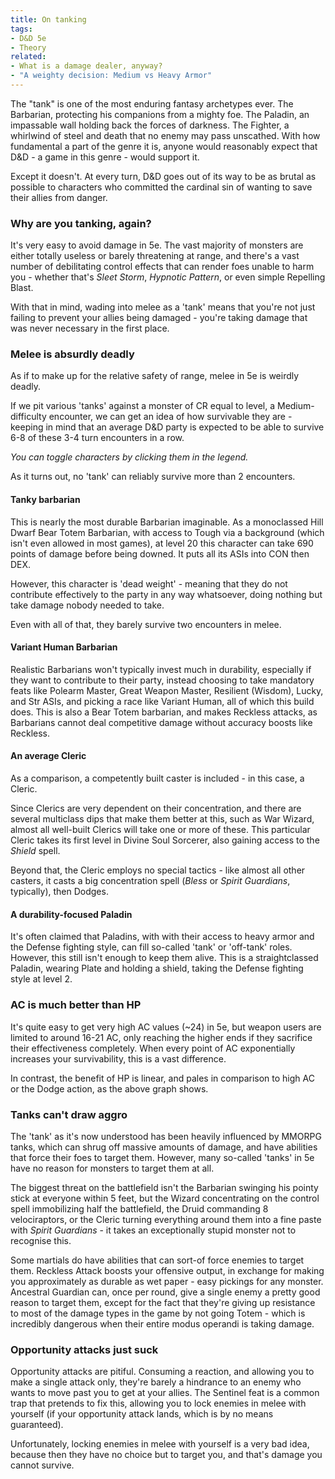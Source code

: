 ```yaml
---
title: On tanking
tags:
- D&D 5e
- Theory
related:
- What is a damage dealer, anyway?
- "A weighty decision: Medium vs Heavy Armor"
---
```

<script>
    import Tanking from '$lib/data/Tanking.svelte';
</script>

The "tank" is one of the most enduring fantasy archetypes ever. The Barbarian, protecting his companions from a mighty foe. The Paladin, an impassable wall holding back the forces of darkness. The Fighter, a whirlwind of steel and death that no enemy may pass unscathed. With how fundamental a part of the genre it is, anyone would reasonably expect that D&D - a game in this genre - would support it.

Except it doesn't. At every turn, D&D goes out of its way to be as brutal as possible to characters who committed the cardinal sin of wanting to save their allies from danger.

### Why are you tanking, again?
It's very easy to avoid damage in 5e. The vast majority of monsters are either totally useless or barely threatening at range, and there's a vast number of debilitating control effects that can render foes unable to harm you - whether that's *Sleet Storm*, *Hypnotic Pattern*, or even simple Repelling Blast.

With that in mind, wading into melee as a 'tank' means that you're not just failing to prevent your allies being damaged - you're taking damage that was never necessary in the first place.

### Melee is absurdly deadly
As if to make up for the relative safety of range, melee in 5e is weirdly deadly.

If we pit various 'tanks' against a monster of CR equal to level, a Medium-difficulty encounter, we can get an idea of how survivable they are - keeping in mind that an average D&D party is expected to be able to survive 6-8 of these 3-4 turn encounters in a row.

<Tanking level={1}/>

*You can toggle characters by clicking them in the legend.*

As it turns out, no 'tank' can reliably survive more than 2 encounters.

#### Tanky barbarian
This is nearly the most durable Barbarian imaginable. As a monoclassed Hill Dwarf Bear Totem Barbarian, with access to Tough via a background (which isn't even allowed in most games), at level 20 this character can take 690 points of damage before being downed. It puts all its ASIs into CON then DEX.

However, this character is 'dead weight' - meaning that they do not contribute effectively to the party in any way whatsoever, doing nothing but take damage nobody needed to take.

Even with all of that, they barely survive two encounters in melee.

#### Variant Human Barbarian
Realistic Barbarians won't typically invest much in durability, especially if they want to contribute to their party, instead choosing to take mandatory feats like Polearm Master, Great Weapon Master, Resilient (Wisdom), Lucky, and Str ASIs, and picking a race like Variant Human, all of which this build does. This is also a Bear Totem barbarian, and makes Reckless attacks, as Barbarians cannot deal competitive damage without accuracy boosts like Reckless.

#### An average Cleric
As a comparison, a competently built caster is included - in this case, a Cleric. 

Since Clerics are very dependent on their concentration, and there are several multiclass dips that make them better at this, such as War Wizard, almost all well-built Clerics will take one or more of these. This particular Cleric takes its first level in Divine Soul Sorcerer, also gaining access to the *Shield* spell.

Beyond that, the Cleric employs no special tactics - like almost all other casters, it casts a big concentration spell (*Bless* or *Spirit Guardians*, typically), then Dodges.

#### A durability-focused Paladin
It's often claimed that Paladins, with with their access to heavy armor and the Defense fighting style, can fill so-called 'tank' or 'off-tank' roles. However, this still isn't enough to keep them alive. This is a straightclassed Paladin, wearing Plate and holding a shield, taking the Defense fighting style at level 2.

### AC is much better than HP
It's quite easy to get very high AC values (~24) in 5e, but weapon users are limited to around 16-21 AC, only reaching the higher ends if they sacrifice their effectiveness completely. When every point of AC exponentially increases your survivability, this is a vast difference.

In contrast, the benefit of HP is linear, and pales in comparison to high AC or the Dodge action, as the above graph shows.

### Tanks can't draw aggro
The 'tank' as it's now understood has been heavily influenced by MMORPG tanks, which can shrug off massive amounts of damage, and have abilities that force their foes to target them. However, many so-called 'tanks' in 5e have no reason for monsters to target them at all.

The biggest threat on the battlefield isn't the Barbarian swinging his pointy stick at everyone within 5 feet, but the Wizard concentrating on the control spell immobilizing half the battlefield, the Druid commanding 8 velociraptors, or the Cleric turning everything around them into a fine paste with *Spirit Guardians* - it takes an exceptionally stupid monster not to recognise this.

Some martials do have abilities that can sort-of force enemies to target them. Reckless Attack boosts your offensive output, in exchange for making you approximately as durable as wet paper - easy pickings for any monster. Ancestral Guardian can, once per round, give a single enemy a pretty good reason to target them, except for the fact that they're giving up resistance to most of the damage types in the game by not going Totem - which is incredibly dangerous when their entire modus operandi is taking damage.

### Opportunity attacks just suck
Opportunity attacks are pitiful. Consuming a reaction, and allowing you to make a single attack only, they're barely a hindrance to an enemy who wants to move past you to get at your allies. The Sentinel feat is a common trap that pretends to fix this, allowing you to lock enemies in melee with yourself (if your opportunity attack lands, which is by no means guaranteed).

Unfortunately, locking enemies in melee with yourself is a very bad idea, because then they have no choice but to target you, and that's damage you cannot survive.